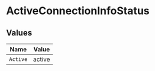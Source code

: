 # ActiveConnectionInfoStatus


## Values

| Name     | Value    |
| -------- | -------- |
| `Active` | active   |